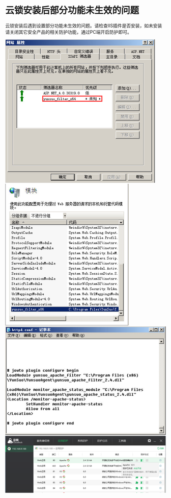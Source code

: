 # 云锁安装后部分功能未生效的问题

云锁安装后遇到设置部分功能未生效的问题。请检查IIS插件是否安装，如未安装请关闭其它安全产品的相关防护功能，通过PC端开启防护即可。

![IIS 6插件](/assets/q_21_1.png)
![IIS 7/8插件](/assets/q_21_2.png)
![Apache插件](/assets/q_21_3.png)
![PC端开启防护](/assets/q_21_4.png)